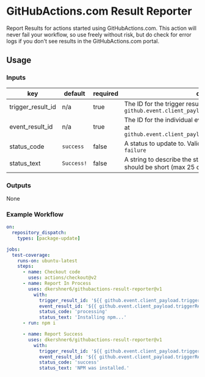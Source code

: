 # GitHubActions.com Result Reporter

Report Results for actions started using GitHubActions.com. This action will never fail your workflow, so use freely without risk, but do check for error logs if you don't see results in the GitHubActions.com portal.

## Usage

### Inputs

| key | default | required | description |
|-----|---------|----------|-------------|
| trigger_result_id | n/a | true | The ID for the trigger result being reported. This typically is at `github.event.client_payload.triggerResult.triggerResultId` |
| event_result_id | n/a | true | The ID for the individual event being reported. This typically is at `github.event.client_payload.triggerResult.eventResultId` |
| status_code | `success` | false | A status to update to. Valid values: `success`, `processing`, `failure` |
| status_text | `Success!` | false | A string to describe the status code. This is optional, but should be short (max 25 chars). |

### Outputs

None

### Example Workflow

```yaml
on:
  repository_dispatch:
    types: [package-update]

jobs:
  test-coverage:
    runs-on: ubuntu-latest
    steps:
      - name: Checkout code
        uses: actions/checkout@v2
      - name: Report In Process
        uses: dkershner6/githubactions-result-reporter@v1
          with:
            trigger_result_id: '${{ github.event.client_payload.triggerResult.triggerResultId }}'
            event_result_id: '${{ github.event.client_payload.triggerResult.eventResultId }}'
            status_code: 'processing'
            status_text: 'Installing npm...'
      - run: npm i

      - name: Report Success
        uses: dkershner6/githubactions-result-reporter@v1
          with:
            trigger_result_id: '${{ github.event.client_payload.triggerResult.triggerResultId }}'
            event_result_id: '${{ github.event.client_payload.triggerResult.eventResultId }}'
            status_code: 'success'
            status_text: 'NPM was installed.'
```